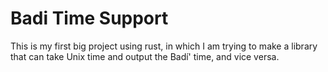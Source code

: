 # Badi Time Support
This is my first big project using rust, in which I am trying to make a library that can take Unix time and output the Badí' time, and vice versa. 
